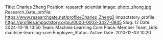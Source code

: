 Title: Charles Zheng
Position: research scientist
Image: photo_zheng.jpg
Research_Gate_profile: https://www.researchgate.net/profile/Charles_Zheng3
Impactstory_profile: https://profiles.impactstory.org/u/0000-0003-3427-0845
Slug: 12
Date: 2024-10-19 13:50
Team: Machine Learning Core
Place: Member
Team_Link: machine-learning-core
Employee_Status: Active
Date: 2010-12-03 10:20